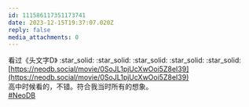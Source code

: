 ```yaml
---
id: 111586117351173741
date: 2023-12-15T19:37:07.020Z
reply: false
media_attachments: 0
---
```


看过《头文字D》 :star_solid: :star_solid: :star_solid: :star_solid: :star_solid:   
[https://neodb.social/movie/0SoJL1pjUcXwOoi5Z8eI39](https://neodb.social/movie/0SoJL1pjUcXwOoi5Z8eI39)  
高中时候看的，不错。符合我当时所有的想象。  
[#NeoDB](https://e5n.cc/tags/NeoDB)


